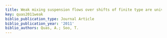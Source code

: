 ```yaml
---
title: Weak mixing suspension flows over shifts of finite type are universal
key: quas2011weak
biblio_publication_type: Journal Article
biblio_publication_year: '2011'
biblio_authors: Quas, A.; Soo, T.
---
```

